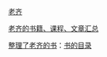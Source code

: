 
[老齐](https://github.com/qiwsir)

[老齐的书籍、课程、文章汇总](https://github.com/qiwsir/itdiffer)

[整理了老齐的书](https://github.com/looly/python-basic)：[书的目录](https://github.com/looly/python-basic/blob/master/SUMMARY.md)



